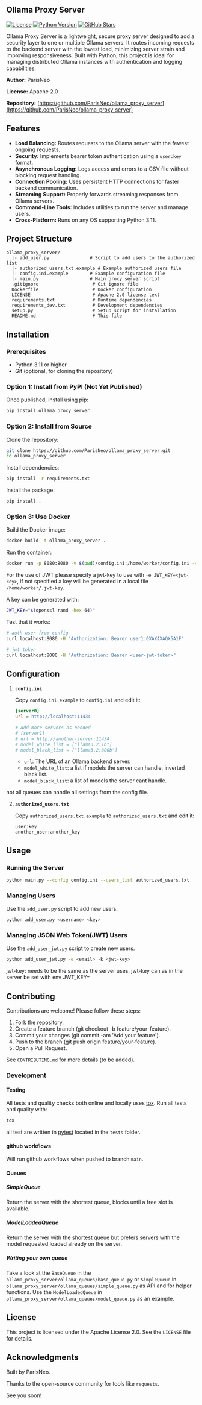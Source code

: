 ## Ollama Proxy Server

[![License](https://img.shields.io/badge/License-Apache%202.0-blue.svg)](LICENSE)
[![Python Version](https://img.shields.io/badge/python-3.13-green.svg)](https://www.python.org/downloads/release/python-313/)
[![GitHub Stars](https://img.shields.io/github/stars/ParisNeo/ollama_proxy_server?style=social)](https://github.com/ParisNeo/ollama_proxy_server)

Ollama Proxy Server is a lightweight, secure proxy server designed to add a security layer to one or multiple Ollama servers. It routes incoming requests to the backend server with the lowest load, minimizing server strain and improving responsiveness. Built with Python, this project is ideal for managing distributed Ollama instances with authentication and logging capabilities.

**Author:** ParisNeo

**License:** Apache 2.0

**Repository:** [https://github.com/ParisNeo/ollama_proxy_server](https://github.com/ParisNeo/ollama_proxy_server)

## Features

*   **Load Balancing:** Routes requests to the Ollama server with the fewest ongoing requests.
*   **Security:** Implements bearer token authentication using a `user:key` format.
*   **Asynchronous Logging:** Logs access and errors to a CSV file without blocking request handling.
*   **Connection Pooling:** Uses persistent HTTP connections for faster backend communication.
*   **Streaming Support:** Properly forwards streaming responses from Ollama servers.
*   **Command-Line Tools:** Includes utilities to run the server and manage users.
*   **Cross-Platform:** Runs on any OS supporting Python 3.11.

## Project Structure

```
ollama_proxy_server/
  |- add_user.py               # Script to add users to the authorized list
  |- authorized_users.txt.example # Example authorized users file
  |- config.ini.example        # Example configuration file
  |- main.py                   # Main proxy server script
  .gitignore                    # Git ignore file
  Dockerfile                    # Docker configuration
  LICENSE                       # Apache 2.0 license text
  requirements.txt              # Runtime dependencies
  requirements_dev.txt          # Development dependencies
  setup.py                      # Setup script for installation
  README.md                     # This file
```

## Installation

### Prerequisites

*   Python 3.11 or higher
*   Git (optional, for cloning the repository)

### Option 1: Install from PyPI (Not Yet Published)

Once published, install using pip:

```bash
pip install ollama_proxy_server
```

### Option 2: Install from Source

Clone the repository:

```bash
git clone https://github.com/ParisNeo/ollama_proxy_server.git
cd ollama_proxy_server
```

Install dependencies:

```bash
pip install -r requirements.txt
```

Install the package:

```bash
pip install .
```

### Option 3: Use Docker

Build the Docker image:

```bash
docker build -t ollama_proxy_server .
```

Run the container:

```bash
docker run -p 8080:8080 -v $(pwd)/config.ini:/home/worker/config.ini -v $(pwd)/authorized_users.txt:/home/worker/authorized_users.txt ollama_proxy_server
```
For the use of JWT please specify a jwt-key to use with `-e JWT_KEY=<jwt-key>`, if not specified a key will be generated in a local file `/home/worker/.jwt-key`.

A key can be generated with:
``` bash
JWT_KEY="$(openssl rand -hex 64)"
```

Test that it works:

```bash
# auth user from config
curl localhost:8080 -H "Authorization: Bearer user1:0XAXAXAQX5A1F"

# jwt token
curl localhost:8080 -H "Authorization: Bearer <user-jwt-token>"
```

## Configuration

1.  **`config.ini`**

    Copy `config.ini.example` to `config.ini` and edit it:

    ```ini
    [server0]
    url = http://localhost:11434

    # Add more servers as needed
    # [server1]
    # url = http://another-server:11434
    # model_white_list = ["llama3.2:1b"]
    # model_black_list = ["llama3.2:800b"]

    ```

    *   `url`: The URL of an Ollama backend server.
    *   `model_white_list`: a list if models the server can handle, inverted black list.
    *   `model_black_list`: a list of models the server cant handle.

not all queues can handle all settings from the config file.

2.  **`authorized_users.txt`**

    Copy `authorized_users.txt.example` to `authorized_users.txt` and edit it:

    ```
    user:key
    another_user:another_key
    ```

## Usage

### Running the Server

```bash
python main.py --config config.ini --users_list authorized_users.txt
```

### Managing Users

Use the `add_user.py` script to add new users.

```bash
python add_user.py <username> <key>
```

### Managing JSON Web Token(JWT) Users
Use the `add_user_jwt.py` script to create new users.

```bash
python add_user_jwt.py -e <email> -k <jwt-key>
```
jwt-key: needs to be the same as the server uses.
jwt-key can as in the server be set with env JWT_KEY=<jwt-key>

## Contributing

Contributions are welcome! Please follow these steps:

1.  Fork the repository.
2.  Create a feature branch (git checkout -b feature/your-feature).
3.  Commit your changes (git commit -am 'Add your feature').
4.  Push to the branch (git push origin feature/your-feature).
5.  Open a Pull Request.

See `CONTRIBUTING.md` for more details (to be added).

### Development

#### Testing
All tests and quality checks both online and locally uses [tox](https://tox.wiki/).
Run all tests and quality with:
```bash
tox
```
all test are written in [pytest](https://docs.pytest.org/en/stable/) located in the `tests` folder.

#### github workflows
Will run github workflows when pushed to branch `main`.

#### Queues

##### SimpleQueue
Return the server with the shortest queue, blocks until a free slot is available.

##### ModelLoadedQueue
Return the server with the shortest queue but prefers servers with the model requested loaded already on the server.

##### Writing your own queue
Take a look at the `BaseQueue` in the `ollama_proxy_server/ollama_queues/base_queue.py` or `SimpleQueue` in `ollama_proxy_server/ollama_queues/simple_queue.py` as API and for helper functions.
Use the `ModelLoadedQueue` in `ollama_proxy_server/ollama_queues/model_queue.py` as an example.

## License

This project is licensed under the Apache License 2.0. See the `LICENSE` file for details.

## Acknowledgments

Built by ParisNeo.

Thanks to the open-source community for tools like `requests`.

See you soon!

